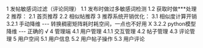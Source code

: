 1 发帖敏感词过滤（评论同理）
    1.1 发布时做过多敏感词检测
    1.2 获取时做***处理
2 推荐：
    2.1 首页推荐
    2.2 相似帖推荐
3 推荐系统开销优化：
    3.1 相似度计算开销
        3.2.1 手动降维 --- 转换稠密矩阵耗时耗空间，一点也不好用 X
        3.2.2 python模型降维 --- 正确的 √
4 管理端
    4.1 用户管理
        4.1.1 交互管理
    4.2 帖子管理
    4.3 评论管理
5 用户空间
    5.1 用户信息
    5.2 用户帖子操作
    5.3 用户评论